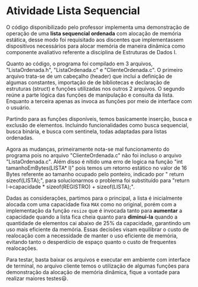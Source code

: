 
# Atividade Lista Sequencial

O código disponibilizado pelo professor implementa uma demonstração de operação de uma **lista sequencial ordenada** com alocação de memória estática, desse modo foi requisitado aos discentes que implementassem dispositivos necessários para alocar memória de maneira dinâmica como componente avaliativo referente a disciplina de Estruturas de Dados I.

Quanto ao código, o programa foi compilado em 3 arquivos, "ListaOrdenada.h", "ListaOrdenada.c" e "ClienteOrdenada.c". O primeiro arquivo trata-se de um cabeçalho (header) que inclui a definição de algumas constantes, importação de de bibliotecas e declaração de estruturas (struct) e funções  utilizadas nos outros 2 arquivos. O segundo reúne a parte lógica das funções de manipulação e consulta da lista. Enquanto a terceira apenas as invoca as funções por meio de interface com o usuário.

Partindo para as funções disponíveis, temos basicamente inserção, busca e exclusão de elementos. Incluindo funcionalidades como busca sequencial, busca binária, e busca com sentinela, todas adaptadas para listas ordenadas.

Agora as mudanças, primeiramente nota-se mal funcionamento do programa pois no arquivo "ClienteOrdenada.c" não foi incluso o arquivo "ListaOrdenada.c". Além disso é nítido uma erro de logica na função "int  tamanhoEmBytes(LISTA*  l)" pois temos um retorno estático no valor de 16 Bytes referente ao tamanho ocupado pelo ponteiro, indicado por " return sizeof(LISTA);", para solucionarmos o problema foi substituído para "return  l->capacidade  *  sizeof(REGISTRO) +  sizeof(LISTA);".

Dadas as considerações, partimos para o principal, a lista é inicialmente alocada com uma capacidade fixa `MAX` como no original, porém com a implementação da função `resize` que é invocada tanto para **aumentar** a capacidade quando a lista fica cheia quanto para **diminuí-la** quando a quantidade de elementos cai abaixo de 25% da capacidade, garantindo um uso mais eficiente da memória. Essas decisões visam equilibrar o custo de realocação com a necessidade de manter o uso eficiente de memória, evitando tanto o desperdício de espaço quanto o custo de frequentes realocações.

Para testar, basta baixar os arquivos e executar em ambiente com interface de terminal, no arquivo cliente temos o utilização de algumas funções para demonstração da alocação de memória dinâmica, fique a vontade para realizar maiores testes😃.
